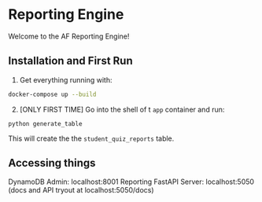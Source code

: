 # Reporting Engine

Welcome to the AF Reporting Engine!

## Installation and First Run

1. Get everything running with:

```bash
docker-compose up --build
```

2. [ONLY FIRST TIME] Go into the shell of t `app` container and run:

```
python generate_table
```

This will create the the `student_quiz_reports` table.

## Accessing things

DynamoDB Admin: localhost:8001
Reporting FastAPI Server: localhost:5050 (docs and API tryout at localhost:5050/docs)



